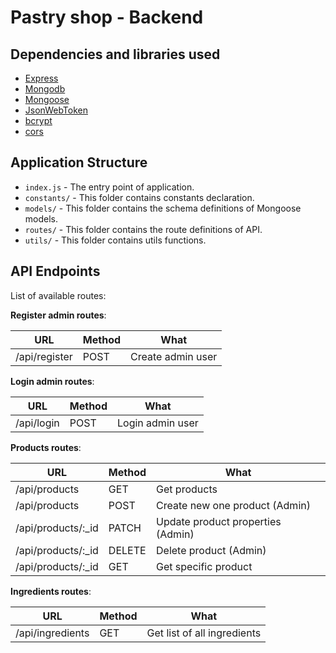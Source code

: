 # Pastry shop - Backend

## Dependencies and libraries used

- [Express](https://expressjs.com/)
- [Mongodb](https://www.mongodb.com)
- [Mongoose](https://www.npmjs.com/package/mongoose)
- [JsonWebToken](https://github.com/auth0/node-jsonwebtoken)
- [bcrypt](https://www.npmjs.com/package/bcrypt)
- [cors](https://www.npmjs.com/package/cors)

## Application Structure

- `index.js` - The entry point of application.
- `constants/` - This folder contains constants declaration.
- `models/` - This folder contains the schema definitions of Mongoose models.
- `routes/` - This folder contains the route definitions of API.
- `utils/` - This folder contains utils functions.


## API Endpoints

List of available routes:

**Register admin routes**:

| URL           | Method | What                    |
|---------------|--------|-------------------------|
| /api/register | POST   | Create admin user       |

**Login admin routes**:

| URL           | Method | What                    |
|---------------|--------|-------------------------|
| /api/login    | POST   | Login admin user        |

**Products routes**:

| URL                | Method | What                              |
|--------------------|--------|-----------------------------------|
| /api/products      | GET    | Get products                      |
| /api/products      | POST   | Create new one product (Admin)    |
| /api/products/:_id | PATCH  | Update product properties (Admin) |
| /api/products/:_id | DELETE | Delete product (Admin)            |
| /api/products/:_id | GET    | Get specific product              |

**Ingredients routes**:

| URL                 | Method | What                        |
|---------------------|--------|-----------------------------|
| /api/ingredients    | GET    | Get list of all ingredients |